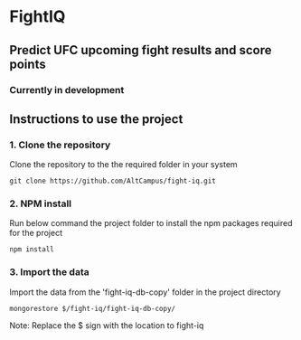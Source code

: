 # FightIQ

## Predict UFC upcoming fight results and score points

### Currently in development

## Instructions to use the project

### 1. Clone the repository

Clone the repository to the the required folder in your system

`git clone https://github.com/AltCampus/fight-iq.git`

### 2. NPM install

Run below command the project folder to install the npm packages required for the project

`npm install`

### 3. Import the data

Import the data from the 'fight-iq-db-copy' folder in the project directory

`mongorestore $/fight-iq/fight-iq-db-copy/`

Note: Replace the $ sign with the location to fight-iq